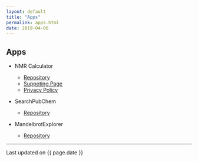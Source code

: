 ```yaml
---
layout: default
title: "Apps"
permalink: apps.html
date: 2019-04-06
---
```


## Apps

- NMR Calculator
  - [Repository](https://github.com/jaeseung16/NMRCalculator)
  - [Suppoting Page](https://jaeseung16.github.io/NMRCalculator/)
  - [Privacy Policy](https://jaeseung16.github.io/NMRCalculator/privacypolicy.html)

- SearchPubChem
  - [Repository](https://github.com/jaeseung16/SearchPubChem)

- MandelbrotExplorer
  - [Repository](https://github.com/jaeseung16/MandelbrotExplorer)

---
Last updated on {{ page.date }}
